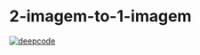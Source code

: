 # 2-imagem-to-1-imagem
[![deepcode](https://www.deepcode.ai/api/gh/badge?key=eyJhbGciOiJIUzI1NiIsInR5cCI6IkpXVCJ9.eyJwbGF0Zm9ybTEiOiJnaCIsIm93bmVyMSI6IlNsZW5kZXIxODA4IiwicmVwbzEiOiIyLWltYWdlbS10by0xLWltYWdlbSIsImluY2x1ZGVMaW50IjpmYWxzZSwiYXV0aG9ySWQiOjIxMTc2LCJpYXQiOjE1OTc3MTU4NDJ9.LZlUYsxdm6WBXGoDEzICcXodTUuA8kvYQpjLHBHudCc)](https://www.deepcode.ai/app/gh/Slender1808/2-imagem-to-1-imagem/_/dashboard?utm_content=gh%2FSlender1808%2F2-imagem-to-1-imagem)
